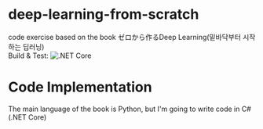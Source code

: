 # deep-learning-from-scratch
code exercise based on the book ゼロから作るDeep Learning(밑바닥부터 시작하는 딥러닝)  
Build & Test: ![.NET Core](https://github.com/sappho192/deep-learning-from-scratch/workflows/.NET%20Core/badge.svg)  

# Code Implementation
The main language of the book is Python, but I'm going to write code in C# (.NET Core)

